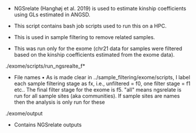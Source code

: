 - NGSrelate (Hanghøj et al. 2019) is used to estimate kinship coefficients using GLs estimated in ANGSD. 
- This script contains bash job scripts used to run this on a HPC.
- This is used in sample filtering to remove related samples.

- This was run only for the exome (chr21 data for samples were filtered based on the kinship coefficients estimated from the exome 
data).

./exome/scripts/run_ngsrealte_f*
- File names
	• As is made clear in ../sample_filtering/exome/scripts, I label each sample filtering stage as fx, i.e., unfiltered = f0, one 
filter stage = f1 etc.. The final filter stage for the exome is f5.
"all" means ngsrelate is run for all sample sites (aka communities). If sample sites are names then the analysis is only run for these

./exome/output
- Contains NGSrelate outputs